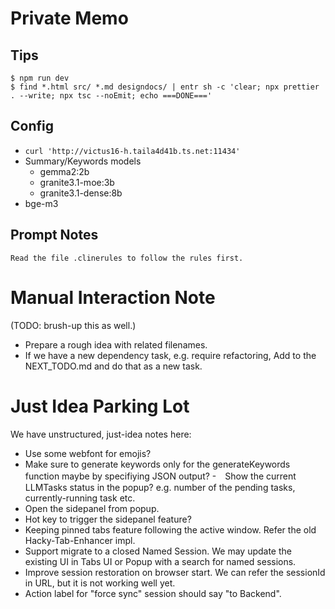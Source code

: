 # Private Memo

## Tips

```
$ npm run dev
$ find *.html src/ *.md designdocs/ | entr sh -c 'clear; npx prettier . --write; npx tsc --noEmit; echo ===DONE==='
```

## Config

- `curl 'http://victus16-h.taila4d41b.ts.net:11434'`
- Summary/Keywords models
  - gemma2:2b
  - granite3.1-moe:3b
  - granite3.1-dense:8b
- bge-m3

## Prompt Notes

```
Read the file .clinerules to follow the rules first.
```

# Manual Interaction Note

(TODO: brush-up this as well.)

- Prepare a rough idea with related filenames.
- If we have a new dependency task, e.g. require refactoring, Add to the NEXT_TODO.md and do that as a new task.

# Just Idea Parking Lot

We have unstructured, just-idea notes here:

- Use some webfont for emojis?
- Make sure to generate keywords only for the generateKeywords function maybe by specifiying JSON output? -　Show the current LLMTasks status in the popup? e.g. number of the pending tasks, currently-running task etc.
- Open the sidepanel from popup.
- Hot key to trigger the sidepanel feature?
- Keeping pinned tabs feature following the active window. Refer the old Hacky-Tab-Enhancer impl.
- Support migrate to a closed Named Session. We may update the existing UI in Tabs UI or Popup with a search for named sessions.
- Improve session restoration on browser start. We can refer the sessionId in URL, but it is not working well yet.
- Action label for "force sync" session should say "to Backend".
